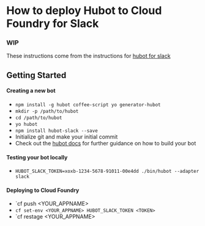 # How to deploy Hubot to Cloud Foundry for Slack

### WIP

These instructions come from the instructions for [hubot for slack](https://github.com/slackhq/hubot-slack)

## Getting Started

#### Creating a new bot

- `npm install -g hubot coffee-script yo generator-hubot`
- `mkdir -p /path/to/hubot`
- `cd /path/to/hubot`
- `yo hubot`
- `npm install hubot-slack --save`
- Initialize git and make your initial commit
- Check out the [hubot docs](https://github.com/github/hubot/tree/master/docs) for further guidance on how to build your bot

#### Testing your bot locally

- `HUBOT_SLACK_TOKEN=xoxb-1234-5678-91011-00e4dd ./bin/hubot --adapter slack`

#### Deploying to Cloud Foundry

- `cf push <YOUR_APPNAME>
- `cf set-env <YOUR_APPNAME> HUBOT_SLACK_TOKEN <TOKEN>`
- `cf restage <YOUR_APPNAME>

